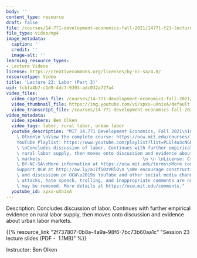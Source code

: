 ```yaml
---
body: ''
content_type: resource
draft: false
file: /courses/14-771-development-economics-fall-2021/14771-f21-lecture-23-v2_360p_16_9.mp4
file_type: video/mp4
image_metadata:
  caption: ''
  credit: ''
  image-alt: ''
learning_resource_types:
- Lecture Videos
license: https://creativecommons.org/licenses/by-nc-sa/4.0/
resourcetype: Video
title: 'Lecture 23: Labor (Part 3)'
uid: fcbfa4b7-c1d9-4dc7-9393-adc032a727a4
video_files:
  video_captions_file: /courses/14-771-development-economics-fall-2021/1Kr2ZMP1dPa41Nd_ZVuWF7F73HxsFGocF_transcript.webvtt
  video_thumbnail_file: https://img.youtube.com/vi/xpxx-uXnixA/default.jpg
  video_transcript_file: /courses/14-771-development-economics-fall-2021/1Kr2ZMP1dPa41Nd_ZVuWF7F73HxsFGocF_transcript.pdf
video_metadata:
  video_speakers: Ben Olken
  video_tags: labor, rural labor, urban labor
  youtube_description: "MIT 14.771 Development Economics, Fall 2021\nInstructor: Ben\
    \ Olken\n \nView the complete course: https://ocw.mit.edu/courses/14-771-development-economics-fall-2021\n\
    YouTube Playlist: https://www.youtube.com/playlist?list=PLUl4u3cNGP61kvh3caDts2R6LmkYbmzaG\n\
    \ \nConcludes discussion of labor. Continues with further empirical evidence on\
    \ rural labor supply, then moves onto discussion and evidence about urban labor\
    \ markets.                                      \n \n \nLicense: Creative Commons\
    \ BY-NC-SA\nMore information at https://ocw.mit.edu/terms\nMore courses at https://ocw.mit.edu\n\
    Support OCW at http://ow.ly/a1If50zVRlQ\n \nWe encourage constructive comments\
    \ and discussion on OCW\u2019s YouTube and other social media channels. Personal\
    \ attacks, hate speech, trolling, and inappropriate comments are not allowed and\
    \ may be removed. More details at https://ocw.mit.edu/comments."
  youtube_id: xpxx-uXnixA
---
```

Description: Concludes discussion of labor. Continues with further empirical evidence on rural labor supply, then moves onto discussion and evidence about urban labor markets.

{{% resource_link "2f737807-0b8a-4a9a-98f6-7bc73b60aa1c" "Session 23 lecture slides (PDF -  1.1MB)" %}}

Instructor: Ben Olken